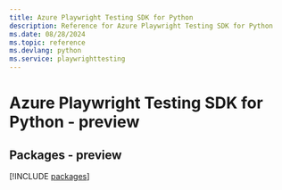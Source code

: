 ```yaml
---
title: Azure Playwright Testing SDK for Python
description: Reference for Azure Playwright Testing SDK for Python
ms.date: 08/28/2024
ms.topic: reference
ms.devlang: python
ms.service: playwrighttesting
---
```

# Azure Playwright Testing SDK for Python - preview
## Packages - preview
[!INCLUDE [packages](playwright-testing-index.md)]